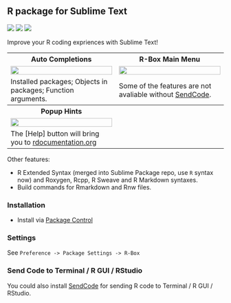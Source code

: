 R package for Sublime Text
------------

<a href="https://packagecontrol.io/packages/R-Box"><img src="https://packagecontrol.herokuapp.com/downloads/R-Box.svg"></a>
<a href="https://www.paypal.me/randy3k/5usd" title="Donate to this project using Paypal"><img src="https://img.shields.io/badge/paypal-donate-blue.svg" /></a>
<a href="https://gratipay.com/~randy3k/" title="Donate to this project using Gratipay"><img src="https://img.shields.io/badge/gratipay-donate-yellow.svg" /></a>


Improve your R coding expriences with Sublime Text!

<table>
    <tr>
        <th>Auto Completions</th>
        <th>R-Box Main Menu</th>
    </tr>
    <tr>
        <td width="50%">
            <img src="https://cloud.githubusercontent.com/assets/1690993/20997623/44433e6a-bcd5-11e6-9cac-44ea07c961d9.png" width="100%">
        </td>
        <td width="50%">
            <img src="https://cloud.githubusercontent.com/assets/1690993/20997724/3b293df6-bcd6-11e6-8e28-35221663b578.png" width="100%">
        </td>
    </tr>
    <tr>
        <td width="50%">Installed packages; Objects in packages; Function arguments.</td>
        <td width="50%">Some of the features are not avaliable without <a href="https://github.com/randy3k/SendCode">SendCode</a>.</td>
    </tr>
    <tr>
        <th>Popup Hints</th>
        <th></th>
    </tr>
    <tr>
        <td width="50%">
            <img src="https://cloud.githubusercontent.com/assets/1690993/20997602/15e13946-bcd5-11e6-9417-6e5ae6b7edc3.png" width="100%">
        </td>
        <td width="50%"></td>
    </tr>
    <tr>
        <td width="50%">The [Help] button will bring you to <a href="https://www.rdocumentation.org/">rdocumentation.org</a></td>
        <td width="50%"></td>
    </tr>
</table>

Other features:

- R Extended Syntax (merged into Sublime Package repo, use `R` syntax now) and Roxygen, Rcpp, R Sweave and R Markdown syntaxes.
- Build commands for Rmarkdown and Rnw files.


### Installation

- Install via [Package Control](https://sublime.wbond.net)

### Settings

See `Preference -> Package Settings -> R-Box`


### Send Code to Terminal / R GUI / RStudio

You could also install [SendCode](https://github.com/randy3k/SendCode) for
sending R code to Terminal / R GUI / RStudio.
